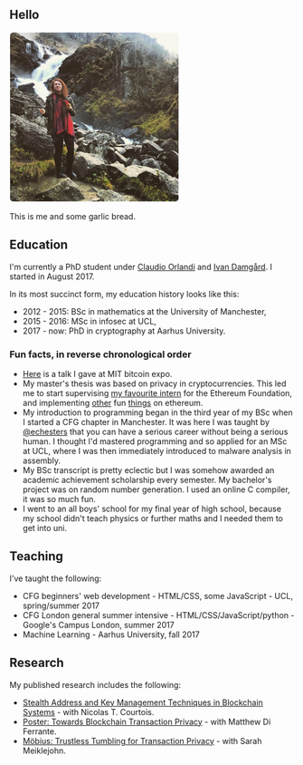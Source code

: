 ## Hello

<img src="/garlicbread.jpg" width="300">

This is me and some garlic bread.

## Education

I'm currently a PhD student under [Claudio Orlandi](http://www.cs.au.dk/~orlandi/) and [Ivan Damgård](http://www.daimi.au.dk/~ivan/). I started in August 2017.

In its most succinct form, my education history looks like this:
- 2012 - 2015: BSc in mathematics at the University of Manchester,
- 2015 - 2016: MSc in infosec at UCL,
- 2017 - now: PhD in cryptography at Aarhus University.

### Fun facts, in reverse chronological order

- [Here](https://www.youtube.com/watch?v=ZmVzRmBVzWk&t=17423s) is a talk I gave at MIT bitcoin expo.
- My master's thesis was based on privacy in cryptocurrencies. This led me to start 
supervising [my favourite intern](https://github.com/jakegsy/) for the Ethereum Foundation, and implementing 
[other](https://github.com/rmercer93/p2prng) fun [things](https://github.com/rmercer93/BLS2)
on ethereum.
- My introduction to programming began in the third year of my BSc when I started a CFG chapter in Manchester. It
was here I was taught by [@echesters](https://twitter.com/echesters) that you can have a serious career without being a serious human. I thought I'd mastered programming and so applied for an MSc at UCL, where I was then immediately introduced to malware analysis in assembly.
- My BSc transcript is pretty eclectic but I was somehow awarded an academic achievement scholarship every semester. My 
bachelor's project was on random number generation. I used an online C compiler, it was so much fun.
- I went to an all boys' school for my final year of high school, because my school didn't teach physics or 
further maths and I needed them to get into uni.

## Teaching

I've taught the following:
- CFG beginners' web development - HTML/CSS, some JavaScript - UCL, spring/summer 2017
- CFG London general summer intensive - HTML/CSS/JavaScript/python - Google's Campus London, summer 2017
- Machine Learning - Aarhus University, fall 2017

## Research

My published research includes the following:
- [Stealth Address and Key Management Techniques in Blockchain Systems](http://www.scitepress.org/DigitalLibrary/Link.aspx?doi=10.5220/0006270005590566) -  with Nicolas T. Courtois.
- [Poster: Towards Blockchain Transaction Privacy](https://www.clearmatics.com/wp-content/uploads/2017/06/IEEE-Presentation.pdf) - with Matthew Di Ferrante.
- [Möbius: Trustless Tumbling for Transaction Privacy](https://eprint.iacr.org/2017/881) - with Sarah Meiklejohn.

